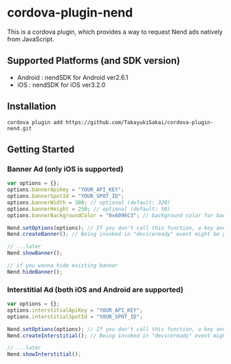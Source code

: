 # cordova-plugin-nend

This is a cordova plugin, which provides a way to request Nend ads natively from JavaScript.

## Supported Platforms (and SDK version)

* Android : nendSDK for Android ver2.6.1
* iOS : nendSDK for iOS ver3.2.0

## Installation

```
cordova plugin add https://github.com/TakayukiSakai/cordova-plugin-nend.git
```

## Getting Started

### Banner Ad (only iOS is supported)

```javascript
var options = {};
options.bannerApiKey = "YOUR_API_KEY";
options.bannerSpotId = "YOUR_SPOT_ID";
options.bannerWidth = 300; // optional (default: 320)
options.bannerHeight = 250; // optional (default: 50)
options.bannerBackgroundColor = "0x6096C3"; // background color for banner view (default: "0xFFFFFF")

Nend.setOptions(options); // If you don't call this function, a key and an id for testing will be used instead.
Nend.createBanner(); // Being invoked in "deviceready" event might be good.

// ...later
Nend.showBanner();

// if you wanna hide existing banner
Nend.hideBanner();
```

### Interstitial Ad (both iOS and Android are supported)

```javascript
var options = {};
options.interstitialApiKey = "YOUR_API_KEY";
options.interstitialSpotId = "YOUR_SPOT_ID";

Nend.setOptions(options); // If you don't call this function, a key and an id for testing will be used instead.
Nend.createInterstitial(); // Being invoked in "deviceready" event might be good.

// ...later
Nend.showInterstitial();
```

